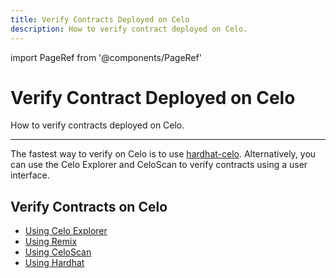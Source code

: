 ```yaml
---
title: Verify Contracts Deployed on Celo
description: How to verify contract deployed on Celo.
---
```


import PageRef from '@components/PageRef'

# Verify Contract Deployed on Celo

How to verify contracts deployed on Celo.

---

The fastest way to verify on Celo is to use [hardhat-celo](/developer/verify/hardhat). Alternatively, you can use the Celo Explorer and CeloScan to verify contracts using a user interface.

## Verify Contracts on Celo

-   [Using Celo Explorer](/developer/verify/celo-explorer)
-   [Using Remix](/developer/verify/remix)
-   [Using CeloScan](/developer/verify/celoscan)
-   [Using Hardhat](/developer/verify/hardhat)
